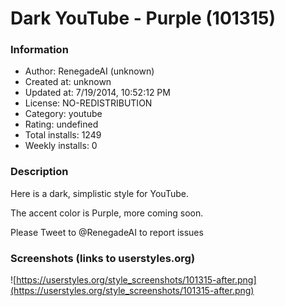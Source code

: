 # Dark YouTube - Purple (101315)

### Information
- Author: RenegadeAI (unknown)
- Created at: unknown
- Updated at: 7/19/2014, 10:52:12 PM
- License: NO-REDISTRIBUTION
- Category: youtube
- Rating: undefined
- Total installs: 1249
- Weekly installs: 0


### Description
Here is a dark, simplistic style for YouTube.

The accent color is Purple, more coming soon.

Please Tweet to @RenegadeAI to report issues


### Screenshots (links to userstyles.org)
![https://userstyles.org/style_screenshots/101315-after.png](https://userstyles.org/style_screenshots/101315-after.png)


